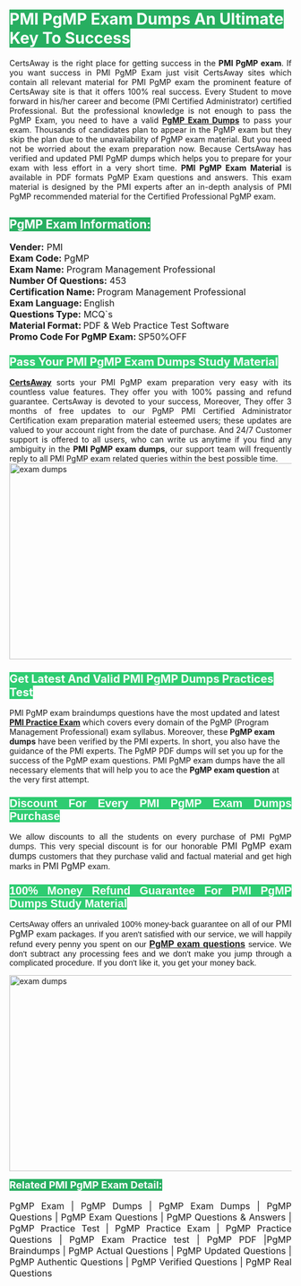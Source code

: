 <h1><span style="color:#ffffff"><strong><span style="background-color:#27ae60">PMI PgMP Exam Dumps An Ultimate Key To Success</span></strong></span></h1> <div style="text-align:justify">CertsAway is the right place for getting success in the <strong>PMI PgMP exam</strong>. If you want success in PMI PgMP Exam just visit CertsAway sites which contain all relevant material for PMI PgMP exam the prominent feature of CertsAway site is that it offers 100% real success. Every Student to move forward in his/her career and become (PMI Certified Administrator) certified Professional. But the professional knowledge is not enough to pass the PgMP Exam, you need to have a valid <a href="https://www.certsaway.com/pmi/pgmp-exam-dumps"><strong>PgMP Exam Dumps</strong></a> to pass your exam. Thousands of candidates plan to appear in the PgMP exam but they skip the plan due to the unavailability of PgMP exam material. But you need not be worried about the exam preparation now. Because CertsAway has verified and updated PMI PgMP dumps which helps you to prepare for your exam with less effort in a very short time. <strong>PMI PgMP Exam Material</strong> is available in PDF formats PgMP Exam questions and answers. This exam material is designed by the PMI experts after an in-depth analysis of PMI PgMP recommended material for the Certified Professional PgMP exam.</div> <h2 style="text-align:justify"><span style="color:#ffffff"><span style="background-color:#27ae60">PgMP Exam Information:</span></span></h2> <p><span style="font-size:16px"><strong>Vender:</strong> PMI<br /> <strong>Exam Code:</strong> PgMP<br /> <strong>Exam Name:</strong> Program Management Professional<br /> <strong>Number Of Questions:</strong> 453<br /> <strong>Certification Name: </strong>Program Management Professional<br /> <strong>Exam Language: </strong>English<br /> <strong>Questions Type:</strong> MCQ`s<br /> <strong>Material Format: </strong>PDF & Web Practice Test Software<br /> <strong>Promo Code For PgMP Exam: </strong>SP50%OFF</span></p> <h3><span style="font-size:20px"><span style="color:#ffffff"><strong><span style="background-color:#2ecc71">Pass Your PMI PgMP Exam Dumps Study Material</span></strong></span></span></h3> <div style="text-align:justify"><a href=" https://www.certsaway.com/"><strong>CertsAway</strong></a> sorts your PMI PgMP exam preparation very easy with its countless value features. They offer you with 100% passing and refund guarantee. CertsAway is devoted to your success, Moreover, They offer 3 months of free updates to our PgMP PMI Certified Administrator Certification exam preparation material esteemed users; these updates are valued to your account right from the date of purchase. And 24/7 Customer support is offered to all users, who can write us anytime if you find any ambiguity in the <strong>PMI PgMP exam dumps</strong>, our support team will frequently reply to all PMI PgMP exam related queries within the best possible time.</div> <div style="text-align:justify"> </div> <div style="text-align:justify"><a href="https://www.certsaway.com/pmi/pgmp-exam-dumps" rel="no-follow"><img alt="exam dumps" src="https://www.certcollections.com/uploads/content/certsaway.png" style="height:350px; width:750px" /></a></div> <h3><span style="font-size:20px"><span style="color:#ffffff"><strong><span style="background-color:#2ecc71">Get Latest And Valid PMI PgMP Dumps Practices Test</span></strong></span></span></h3> <p>PMI PgMP exam braindumps questions have the most updated and latest <a href="https://www.certsaway.com/pmi-questions"><strong>PMI Practice Exam</strong></a> which covers every domain of the PgMP (Program Management Professional) exam syllabus. Moreover, these <strong>PgMP exam dumps</strong> have been verified by the PMI experts. In short, you also have the guidance of the PMI experts. The PgMP PDF dumps will set you up for the success of the PgMP exam questions. PMI PgMP exam dumps have the all necessary elements that will help you to ace the <strong>PgMP exam question</strong> at the very first attempt.</p> <h3 style="text-align:justify"><span style="font-size:20px"><span style="color:#ffffff"><strong><span style="font-family:Calibri,sans-serif"><span style="background-color:#2ecc71">Discount For Every </span><span style="background-color:#2ecc71">PMI PgMP Exam</span><span style="background-color:#2ecc71"> Dumps Purchase</span></span></strong></span></span></h3> <div style="text-align:justify"> <p><span style="font-size:11pt"><span style="font-family:Calibri,sans-serif">We allow discounts to all the students on every purchase of PMI PgMP dumps. This very special discount is for our honorable <span style="font-size:12.0pt"><span style="background-color:white">PMI PgMP exam dumps </span></span>customers that they purchase valid and factual material and get high marks in <span style="font-size:12.0pt"><span style="background-color:white">PMI PgMP </span></span>exam. </span></span></p> <h3><span style="font-size:20px"><span style="color:#ffffff"><strong><span style="font-family:Calibri,sans-serif"><span style="background-color:#2ecc71">100% Money Refund Guarantee For </span><span style="background-color:#2ecc71">PMI PgMP Dumps Study Material</span></span></strong></span></span></h3> <p><span style="font-size:11pt"><span style="font-family:Calibri,sans-serif">CertsAway offers an unrivaled 100% money-back guarantee on all of our <span style="font-size:12.0pt"><span style="background-color:white">PMI PgMP </span></span>exam packages. If you aren't satisfied with our service, we will happily refund every penny you spent on our <span style="font-size:12.0pt"><span style="background-color:white"><a href="https://www.certsaway.com/pmi/pgmp-exam-dumps"><strong>PgMP exam questions</strong></a> </span></span>service. We don't subtract any processing fees and we don't make you jump through a complicated procedure. If you don't like it, you get your money back.</span></span></p> <p><a href="https://www.certsaway.com/pmi/pgmp-exam-dumps" rel="no-follow"><img alt="exam dumps" src="https://www.certcollections.com/uploads/content/certsaway_(2)2.png" style="height:350px; width:750px" /></a></p> <p><span style="color:#ffffff"><strong><span style="font-size:18px"><span style="background-color:#27ae60">Related PMI PgMP Exam Detail:</span></span></strong></span><br /> <br /> <span style="font-size:16px">PgMP Exam | PgMP Dumps | PgMP Exam Dumps | PgMP Questions | PgMP Exam Questions | PgMP Questions & Answers | PgMP Practice Test | PgMP Practice Exam | PgMP Practice Questions | PgMP Exam Practice test | PgMP PDF |PgMP Braindumps | PgMP Actual Questions | PgMP Updated Questions | PgMP Authentic Questions | PgMP Verified Questions | PgMP Real Questions</span></p> </div>
